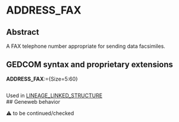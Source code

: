﻿# ADDRESS_FAX
## Abstract
A FAX telephone number appropriate for sending data facsimiles.


## GEDCOM syntax and proprietary extensions

**ADDRESS_FAX**:={Size=5:60}
<pre>
</pre>
Used in <a href=Ged.LINEAGE_LINKED_STRUCTURE.md>LINEAGE_LINKED_STRUCTURE</a><br />## Geneweb behavior


:warning: to be continued/checked

